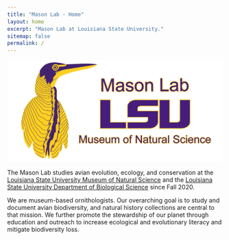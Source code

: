 ```yaml
---
title: "Mason Lab - Home"
layout: home
excerpt: "Mason Lab at Louisiana State University."
sitemap: false
permalink: /
---
```


<center>
<img src="/resources/Tigrisoma_v2.png" width="600" class="marginauto">
</center>

The Mason Lab studies avian evolution, ecology, and conservation at the [Louisiana State University Museum of Natural Science](http://https://www.lsu.edu/mns/) and the [Louisiana State University Department of Biological Science](https://www.lsu.edu/science/biosci/) since Fall 2020. 

We are museum-based ornithologists. Our overarching goal is to study and document avian biodiversity, and natural history collections are central to that mission. We further promote the stewardship of our planet through education and outreach to increase ecological and evolutionary literacy and mitigate biodiversity loss. 